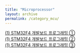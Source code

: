 ```yaml
---
title: "Microprocessor"
layout: archive
permalink: /category_mcu/
---
```

[(1) STM32F4 개발보드 프로그래밍 ①](/mcu/stm32f4_prog_1/)  
[(1) STM32F4 개발보드 프로그래밍 ②](/mcu/stm32f4_prog_2/)  
[(1) STM32F4 개발보드 프로그래밍 ③](/mcu/stm32f4_prog_3/)  
